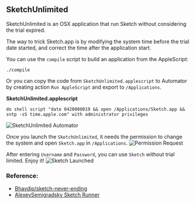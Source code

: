 ## SketchUnlimited
SketchUnlimited is an OSX application that run Sketch without considering the trial expired. 

The way to trick Sketch.app is by modifying the system time before the trial date started, and correct the time after the application start.

You can use the `compile` script to build an application from the AppleScript:
```Shell
./compile
```

Or you can copy the code from `SketchUnlimited.applescript` to Automator by creating action `Run AppleScript` and export to `/Applications`.

**SketchUnlimited.applescript**
```AppleScript
do shell script "date 0420080019 && open /Applications/Sketch.app && sntp -sS time.apple.com" with administrator privileges
```

![SketchUnlimited Automator](https://user-images.githubusercontent.com/32001663/56462192-f52bd900-63b6-11e9-8228-5444a90711f2.png)

Once you launch the `SketchUnlimited`, it needs the permission to change the system and open `Sketch.app` in `/Applications`. 
![Permission Request](https://user-images.githubusercontent.com/32001663/56462244-dbd75c80-63b7-11e9-9081-8d51db9493d0.png)

After entering `Username` and `Password`, you can use `Sketch` without trial limited. Enjoy it!
![Sketch Launched](https://user-images.githubusercontent.com/32001663/56462260-32449b00-63b8-11e9-84d8-0e34863c1e2c.png)


### Reference:
* [Bhavdip/sketch-never-ending](https://gist.github.com/Bhavdip/76c581d7ac03bdce6d226a2e8c522df4)
* [AlexeySemigradsky Sketch Runner](https://github.com/AlexeySemigradsky/SketchRunner)